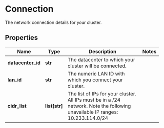 # Connection

The network connection  details for your cluster.
## Properties
| Name | Type | Description | Notes |
| ------------ | ------------- | ------------- | ------------- |
| **datacenter_id** | **str** | The datacenter to which your cluster will be connected. |  |
| **lan_id** | **str** | The numeric LAN ID with which you connect your cluster. |  |
| **cidr_list** | **list[str]** | The list of IPs for your cluster. All IPs must be in a /24 network. Note the following unavailable IP ranges: 10.233.114.0/24  |  |


